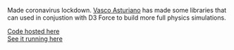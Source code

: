 Made coronavirus lockdown. [Vasco Asturiano](https://github.com/vasturiano) has made some libraries that can used in conjustion with D3 Force to build more full physics simulations.

[Code hosted here](https://codesandbox.io/s/d3-demo-forked-4hthn?file=/particles.html)<br/>
[See it running here](https://4hthn.csb.app/particles.html)
